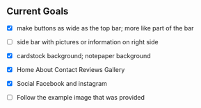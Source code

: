 ## Current Goals

- [x] make buttons as wide as the top bar; more like part of the bar
- [ ] side bar with pictures or information on right side
- [x] cardstock background; notepaper background
- [x] Home About Contact Reviews Gallery
- [x] Social Facebook and instagram
- [ ] Follow the example image that was provided

